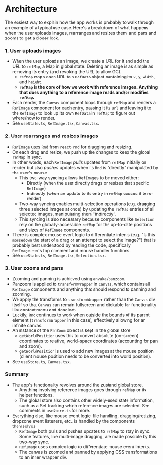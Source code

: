 # Architecture

The easiest way to explain how the app works is probably to walk through an example of a typical use case. Here's a breakdown of what happens when the user uploads images, rearranges and resizes them, and pans and zooms to get a closer look.

### 1. User uploads images

- When the user uploads an image, we create a URL for it and add the URL to `refMap`, a Map in global state. Deleting an image is as simple as removing its entry (and revoking the URL to allow GC).
    - `refMap` maps each URL to a `RefData` object containing its `x`, `y`, `width`, and `height`.
    - **`refMap` is the core of how we work with reference images. Anything that does anything to a reference image reads and/or modifies `refMap`.**
- Each render, the `Canvas` component loops through `refMap` and renders a `RefImage` component for each entry, passing it its `url` and leaving it to the `RefImage` to look up its own `RefData` in `refMap` to figure out where/how to render.
- See `useState.ts`, `RefImage.tsx`, `Canvas.tsx`.

### 2. User rearranges and resizes images

- `RefImage` uses `Rnd` from `react-rnd` for dragging and resizing.
- On each drag and resize, we push up the changes to keep the global `refMap` in sync.
- In other words, each `RefImage` *pulls* updates from `refMap` initially on render but also *pushes* updates when its `Rnd` is "directly" manipulated by the user's mouse.
    - This two-way syncing allows `RefImage`s to be moved either:
        - Directly (when the user directly drags or resizes that specific `RefImage`)
        - Indirectly (when an update to its entry in `refMap` causes it to re-render)
    - Two-way syncing enables multi-selection operations (e.g. dragging three selected images at once) by updating the `refMap` entries of all selected images, manipulating them "indirectly".
    - This syncing is also necessary because components like `Selection` rely on the globally-accessible `refMap` for the up-to-date positions and sizes of `RefImage` components.
- There is complex mouse event logic to differentiate intents (e.g. "Is this `mousedown` the start of a drag or an attempt to select the image?") that is probably best understood by reading the code, specifically `RefImage.tsx`'s top comment and mouse handler functions.
- See `useState.ts`, `RefImage.tsx`, `Selection.tsx`.

### 3. User zooms and pans

- Zooming and panning is achieved using `anvaka/panzoom`.
- Panzoom is applied to `transformWrapper` in `Canvas`, which contains all `RefImage` components and anything that should respond to panning and zooming.
- We apply the transforms to `transformWrapper` rather than the `Canvas` div itself so that `Canvas` can remain fullscreen and clickable for functionality like context menu and deselect.
- Luckily, `Rnd` continues to work when outside the bounds of its parent element (`transformWrapper` in this case), effectively allowing for an infinite canvas.
- An instance of the `PanZoom` object is kept in the global store
    - `getWorldPosition` uses this to convert absolute (on-screen) coordinates to relative, world-space coordinates (accounting for pan and zoom).
    - `getWorldPosition` is used to add new images at the mouse position (client mouse position needs to be converted into world position).
- See `useStore.ts`, `Canvas.tsx`.

### Summary

- The app's functionality revolves around the zustand global store.
    - Anything involving reference images goes through `refMap` or its helper functions.
    - The global store also contains other widely-used state information, such as a Set tracking which reference images are selected. See comments in `useStore.ts` for more.
- Everything else, like mouse event logic, file handling, dragging/resizing, dropzone event listeners, etc., is handled by the components themselves.
    - `RefImage` both pulls and pushes updates to `refMap` to stay in sync. Some features, like multi-image dragging, are made possible by this two-way sync.
    - `RefImage` uses complex logic to differentiate mouse event intents.
    - The canvas is zoomed and panned by applying CSS transformations to an inner wrapper div.
